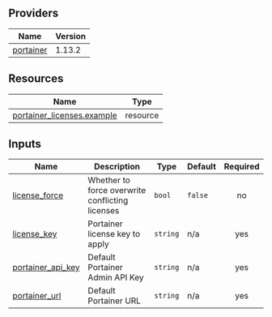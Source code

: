 <!-- BEGIN_TF_DOCS -->


## Providers

| Name | Version |
|------|---------|
| <a name="provider_portainer"></a> [portainer](#provider\_portainer) | 1.13.2 |

## Resources

| Name | Type |
|------|------|
| [portainer_licenses.example](https://registry.terraform.io/providers/portainer/portainer/latest/docs/resources/licenses) | resource |

## Inputs

| Name | Description | Type | Default | Required |
|------|-------------|------|---------|:--------:|
| <a name="input_license_force"></a> [license\_force](#input\_license\_force) | Whether to force overwrite conflicting licenses | `bool` | `false` | no |
| <a name="input_license_key"></a> [license\_key](#input\_license\_key) | Portainer license key to apply | `string` | n/a | yes |
| <a name="input_portainer_api_key"></a> [portainer\_api\_key](#input\_portainer\_api\_key) | Default Portainer Admin API Key | `string` | n/a | yes |
| <a name="input_portainer_url"></a> [portainer\_url](#input\_portainer\_url) | Default Portainer URL | `string` | n/a | yes |
<!-- END_TF_DOCS -->